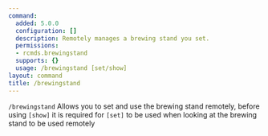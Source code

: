 ```yaml
---
command:
  added: 5.0.0
  configuration: []
  description: Remotely manages a brewing stand you set.
  permissions:
  - rcmds.brewingstand
  supports: {}
  usage: /brewingstand [set/show]
layout: command
title: /brewingstand
---
```


```/brewingstand``` Allows you to set and use the brewing stand remotely, before using ```[show]``` it is required for ```[set]``` to be used when looking at the brewing stand to be used remotely
